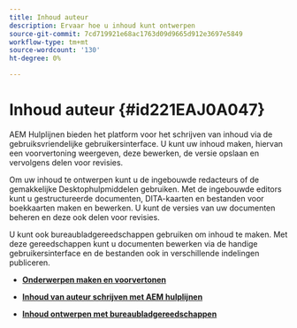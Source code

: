 ```yaml
---
title: Inhoud auteur
description: Ervaar hoe u inhoud kunt ontwerpen
source-git-commit: 7cd719921e68ac1763d09d9665d912e3697e5849
workflow-type: tm+mt
source-wordcount: '130'
ht-degree: 0%

---
```



# Inhoud auteur {#id221EAJ0A047}

AEM Hulplijnen bieden het platform voor het schrijven van inhoud via de gebruiksvriendelijke gebruikersinterface. U kunt uw inhoud maken, hiervan een voorvertoning weergeven, deze bewerken, de versie opslaan en vervolgens delen voor revisies.

Om uw inhoud te ontwerpen kunt u de ingebouwde redacteurs of de gemakkelijke Desktophulpmiddelen gebruiken. Met de ingebouwde editors kunt u gestructureerde documenten, DITA-kaarten en bestanden voor boekkaarten maken en bewerken. U kunt de versies van uw documenten beheren en deze ook delen voor revisies.

U kunt ook bureaubladgereedschappen gebruiken om inhoud te maken. Met deze gereedschappen kunt u documenten bewerken via de handige gebruikersinterface en de bestanden ook in verschillende indelingen publiceren.

- **[Onderwerpen maken en voorvertonen](create-preview-topics.md)**

- **[Inhoud van auteur schrijven met AEM hulplijnen](authoring-content-xml-doc.md)**

- **[Inhoud ontwerpen met bureaubladgereedschappen](author-desktop-tools.md)**


